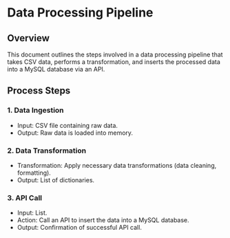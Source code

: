 
# Data Processing Pipeline

## Overview

This document outlines the steps involved in a data processing pipeline that takes CSV data, performs a transformation, and inserts the processed data into a MySQL database via an API.

## Process Steps

### 1. Data Ingestion

- Input: CSV file containing raw data.
- Output: Raw data is loaded into memory.

### 2. Data Transformation

- Transformation: Apply necessary data transformations (data cleaning, formatting).
- Output: List of dictionaries.

### 3. API Call

- Input: List.
- Action: Call an API to insert the data into a MySQL database.
- Output: Confirmation of successful API call.
